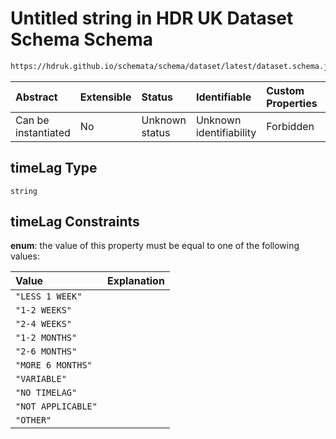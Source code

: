 # Untitled string in HDR UK Dataset Schema Schema

```txt
https://hdruk.github.io/schemata/schema/dataset/latest/dataset.schema.json#/definitions/timeLag
```



| Abstract            | Extensible | Status         | Identifiable            | Custom Properties | Additional Properties | Access Restrictions | Defined In                                                                                        |
| :------------------ | :--------- | :------------- | :---------------------- | :---------------- | :-------------------- | :------------------ | :------------------------------------------------------------------------------------------------ |
| Can be instantiated | No         | Unknown status | Unknown identifiability | Forbidden         | Allowed               | none                | [dataset.schema.json*](../../../schema/dataset/latest/dataset.schema.json "open original schema") |

## timeLag Type

`string`

## timeLag Constraints

**enum**: the value of this property must be equal to one of the following values:

| Value              | Explanation |
| :----------------- | :---------- |
| `"LESS 1 WEEK"`    |             |
| `"1-2 WEEKS"`      |             |
| `"2-4 WEEKS"`      |             |
| `"1-2 MONTHS"`     |             |
| `"2-6 MONTHS"`     |             |
| `"MORE 6 MONTHS"`  |             |
| `"VARIABLE"`       |             |
| `"NO TIMELAG"`     |             |
| `"NOT APPLICABLE"` |             |
| `"OTHER"`          |             |
